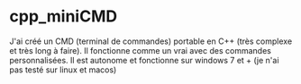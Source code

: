 # cpp_miniCMD

J'ai créé un CMD (terminal de commandes) portable en C++ (très complexe et très long à faire).
Il fonctionne comme un vrai avec des commandes personnalisées.
Il est autonome et fonctionne sur windows 7 et + (je n'ai pas testé sur linux et macos)
